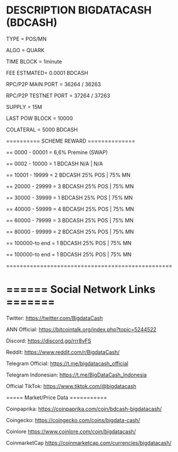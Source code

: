 
DESCRIPTION BIGDATACASH (BDCASH)
=================================================

 TYPE = POS/MN

 ALGO = QUARK  

TIME BLOCK = 1minute 

FEE ESTMATED= 0.0001 BDCASH 

RPC/P2P MAIN PORT = 36264 / 36263

RPC/P2P TESTNET PORT = 37264 / 37263

SUPPLY = 15M  

LAST POW BLOCK = 10000  

COLATERAL = 5000 BDCASH 

========== SCHEME REWARD    ==============

==    0000   - 00001 =      6,6%    Premine (SWAP) 

==    0002   -  10000 =  1 BDCASH   N/A  |  N/A

==    10001  - 19999  =  2 BDCASH  25% POS  |  75% MN 

==    20000  -  29999 =  3 BDCASH   25% POS  |  75% MN 

==    30000  - 39999 =   1 BDCASH   25% POS  |  75% MN 

==    40000 - 59999 =  4 BDCASH   25% POS  |  75% MN 

==    60000 - 79999 =  3 BDCASH   25% POS  |  75% MN 

==   80000  - 99999 =  2 BDCASH   25% POS  |  75% MN

==   100000-to end   =  1 BDCASH   25% POS   |  75% MN 

==   100000-to end   =  1 BDCASH   25% POS   |  75% MN 

=================================================

====== Social Network Links =======
================================================

Twitter:  https://twitter.com/BigdataCash  

ANN Official:  https://bitcointalk.org/index.php?topic=5244522 

Discord:  https://discord.gg/rrr8vFS

Reddit:  https://www.reddit.com/r/BigdataCash/

Telegram Official: https://t.me/bigdatacash_official

Telegram Indonesian: https://t.me/BigDataCash_Indonesia

Official TikTok:  https://www.tiktok.com/@bigdatacash 

===== Market/Price  Data ===========

Coinpaprika:  https://coinpaprika.com/coin/bdcash-bigdatacash/

Coingecko: https://coingecko.com/coins/bigdata-cash/

Coinlore  https://www.coinlore.com/coin/bigdatacash/

CoinmarketCap https://coinmarketcap.com/currencies/bigdatacash/